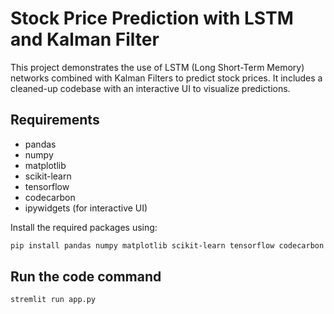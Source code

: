 # Stock Price Prediction with LSTM and Kalman Filter

This project demonstrates the use of LSTM (Long Short-Term Memory) networks combined with Kalman Filters to predict stock prices. It includes a cleaned-up codebase with an interactive UI to visualize predictions.

## Requirements

- pandas
- numpy
- matplotlib
- scikit-learn
- tensorflow
- codecarbon
- ipywidgets (for interactive UI)

Install the required packages using:
```bash
pip install pandas numpy matplotlib scikit-learn tensorflow codecarbon ipywidgets
```

## Run the code command
```bash
stremlit run app.py
```
